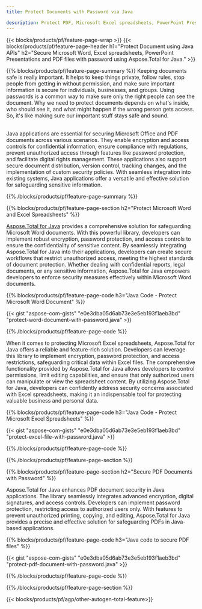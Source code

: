 ```yaml
---
title: Protect Documents with Password via Java 

description: Protect PDF, Microsoft Excel spreadsheets, PowerPoint Presentations and Word documents via your Java application. Apply password with ease.
---
```


{{< blocks/products/pf/feature-page-wrap >}}
{{< blocks/products/pf/feature-page-header h1="Protect Document using Java APIs" h2="Secure Microsoft Word, Excel spreadsheets, PowerPoint Presentations and PDF files with password using Aspose.Total for Java." >}}

{{% blocks/products/pf/feature-page-summary %}}
Keeping documents safe is really important. It helps to keep things private, follow rules, stop people from getting in without permission, and make sure important information is secure for individuals, businesses, and groups. Using passwords is a common way to make sure only the right people can see the document. Why we need to protect documents depends on what's inside, who should see it, and what might happen if the wrong person gets access. So, it's like making sure our important stuff stays safe and sound. <br /><br />

Java applications are essential for securing Microsoft Office and PDF documents across various scenarios. They enable encryption and access controls for confidential information, ensure compliance with regulations, prevent unauthorized access through features like password protection, and facilitate digital rights management. These applications also support secure document distribution, version control, tracking changes, and the implementation of custom security policies. With seamless integration into existing systems, Java applications offer a versatile and effective solution for safeguarding sensitive information.

{{% /blocks/products/pf/feature-page-summary  %}}


{{% blocks/products/pf/feature-page-section  h2="Protect Microsoft Word and Excel Spreadsheets" %}}

[Aspose.Total for Java](https://products.aspose.com/total/java/) provides a comprehensive solution for safeguarding Microsoft Word documents. With this powerful library, developers can implement robust encryption, password protection, and access controls to ensure the confidentiality of sensitive content. By seamlessly integrating Aspose.Total for Java into their applications, developers can create secure workflows that restrict unauthorized access, meeting the highest standards of document protection. Whether dealing with confidential reports, legal documents, or any sensitive information, Aspose.Total for Java empowers developers to enforce security measures effectively within Microsoft Word documents. <br />

{{% blocks/products/pf/feature-page-code h3="Java Code - Protect Microsoft Word Document" %}}

{{< gist "aspose-com-gists" "e0e3dba05d6ab73e3e5eb193f1aeb3bd" "protect-word-document-with-password.java" >}}

{{% /blocks/products/pf/feature-page-code  %}}

When it comes to protecting Microsoft Excel spreadsheets, Aspose.Total for Java offers a reliable and feature-rich solution. Developers can leverage this library to implement encryption, password protection, and access restrictions, safeguarding critical data within Excel files. The comprehensive functionality provided by Aspose.Total for Java allows developers to control permissions, limit editing capabilities, and ensure that only authorized users can manipulate or view the spreadsheet content. By utilizing Aspose.Total for Java, developers can confidently address security concerns associated with Excel spreadsheets, making it an indispensable tool for protecting valuable business and personal data.

{{% blocks/products/pf/feature-page-code h3="Java Code - Protect Microsoft Excel Spreadsheets" %}}

{{< gist "aspose-com-gists" "e0e3dba05d6ab73e3e5eb193f1aeb3bd" "protect-excel-file-with-password.java" >}}

{{% /blocks/products/pf/feature-page-code  %}}

{{% /blocks/products/pf/feature-page-section %}}

{{% blocks/products/pf/feature-page-section  h2="Secure PDF Documents with Password" %}}

Aspose.Total for Java enhances PDF document security in Java applications. The library seamlessly integrates advanced encryption, digital signatures, and access controls. Developers can implement password protection, restricting access to authorized users only. With features to prevent unauthorized printing, copying, and editing, Aspose.Total for Java provides a precise and effective solution for safeguarding PDFs in Java-based applications. <br />

{{% blocks/products/pf/feature-page-code h3="Java code to secure PDF files" %}}

{{< gist "aspose-com-gists" "e0e3dba05d6ab73e3e5eb193f1aeb3bd" "protect-pdf-document-with-password.java" >}}

{{% /blocks/products/pf/feature-page-code  %}}

{{% /blocks/products/pf/feature-page-section %}}

{{< blocks/products/pf/agp/other-autogen-total-feature>}}